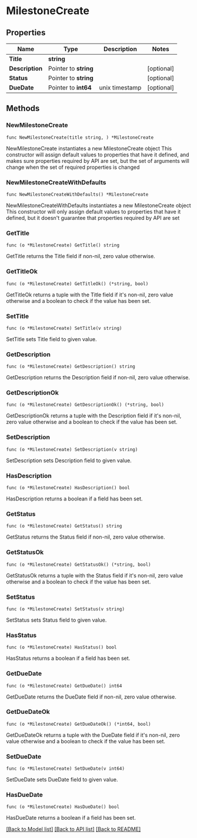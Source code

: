 # MilestoneCreate

## Properties

Name | Type | Description | Notes
------------ | ------------- | ------------- | -------------
**Title** | **string** |  | 
**Description** | Pointer to **string** |  | [optional] 
**Status** | Pointer to **string** |  | [optional] 
**DueDate** | Pointer to **int64** | unix timestamp | [optional] 

## Methods

### NewMilestoneCreate

`func NewMilestoneCreate(title string, ) *MilestoneCreate`

NewMilestoneCreate instantiates a new MilestoneCreate object
This constructor will assign default values to properties that have it defined,
and makes sure properties required by API are set, but the set of arguments
will change when the set of required properties is changed

### NewMilestoneCreateWithDefaults

`func NewMilestoneCreateWithDefaults() *MilestoneCreate`

NewMilestoneCreateWithDefaults instantiates a new MilestoneCreate object
This constructor will only assign default values to properties that have it defined,
but it doesn't guarantee that properties required by API are set

### GetTitle

`func (o *MilestoneCreate) GetTitle() string`

GetTitle returns the Title field if non-nil, zero value otherwise.

### GetTitleOk

`func (o *MilestoneCreate) GetTitleOk() (*string, bool)`

GetTitleOk returns a tuple with the Title field if it's non-nil, zero value otherwise
and a boolean to check if the value has been set.

### SetTitle

`func (o *MilestoneCreate) SetTitle(v string)`

SetTitle sets Title field to given value.


### GetDescription

`func (o *MilestoneCreate) GetDescription() string`

GetDescription returns the Description field if non-nil, zero value otherwise.

### GetDescriptionOk

`func (o *MilestoneCreate) GetDescriptionOk() (*string, bool)`

GetDescriptionOk returns a tuple with the Description field if it's non-nil, zero value otherwise
and a boolean to check if the value has been set.

### SetDescription

`func (o *MilestoneCreate) SetDescription(v string)`

SetDescription sets Description field to given value.

### HasDescription

`func (o *MilestoneCreate) HasDescription() bool`

HasDescription returns a boolean if a field has been set.

### GetStatus

`func (o *MilestoneCreate) GetStatus() string`

GetStatus returns the Status field if non-nil, zero value otherwise.

### GetStatusOk

`func (o *MilestoneCreate) GetStatusOk() (*string, bool)`

GetStatusOk returns a tuple with the Status field if it's non-nil, zero value otherwise
and a boolean to check if the value has been set.

### SetStatus

`func (o *MilestoneCreate) SetStatus(v string)`

SetStatus sets Status field to given value.

### HasStatus

`func (o *MilestoneCreate) HasStatus() bool`

HasStatus returns a boolean if a field has been set.

### GetDueDate

`func (o *MilestoneCreate) GetDueDate() int64`

GetDueDate returns the DueDate field if non-nil, zero value otherwise.

### GetDueDateOk

`func (o *MilestoneCreate) GetDueDateOk() (*int64, bool)`

GetDueDateOk returns a tuple with the DueDate field if it's non-nil, zero value otherwise
and a boolean to check if the value has been set.

### SetDueDate

`func (o *MilestoneCreate) SetDueDate(v int64)`

SetDueDate sets DueDate field to given value.

### HasDueDate

`func (o *MilestoneCreate) HasDueDate() bool`

HasDueDate returns a boolean if a field has been set.


[[Back to Model list]](../README.md#documentation-for-models) [[Back to API list]](../README.md#documentation-for-api-endpoints) [[Back to README]](../README.md)


